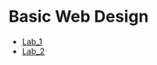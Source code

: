 <h1>Basic Web Design</h1>

<ul>
<li><a href="Lab_1/index.html">Lab_1</a></li>
<li><a href="Lab_2/index.html" target="_blank">Lab_2</a></li>
</ul>
